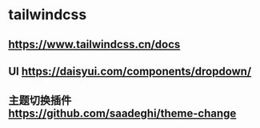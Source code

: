 # tailwindcss

## <https://www.tailwindcss.cn/docs>

## UI <https://daisyui.com/components/dropdown/>

## 主题切换插件 <https://github.com/saadeghi/theme-change>
